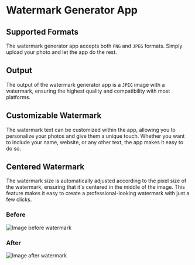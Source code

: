 # Watermark Generator App

## Supported Formats

The watermark generator app accepts both `PNG` and `JPEG` formats. Simply upload your photo and let the app do the rest.

## Output

The output of the watermark generator app is a `JPEG` image with a watermark, ensuring the highest quality and compatibility with most platforms.

## Customizable Watermark

The watermark text can be customized within the app, allowing you to personalize your photos and give them a unique touch. Whether you want to include your name, website, or any other text, the app makes it easy to do so.

## Centered Watermark

The watermark size is automatically adjusted according to the pixel size of the watermark, ensuring that it's centered in the middle of the image. This feature makes it easy to create a professional-looking watermark with just a few clicks.


### Before 
![Image before watermark](https://i0.wp.com/tylergargula.dev/wp-content/uploads/2023/01/0020.jpg?resize=1200%2C800&ssl=1)


### After 
![Image after watermark](https://i0.wp.com/tylergargula.dev/wp-content/uploads/2023/01/watermark_image_tyler_gargula.jpeg?resize=1200%2C800&ssl=1)
